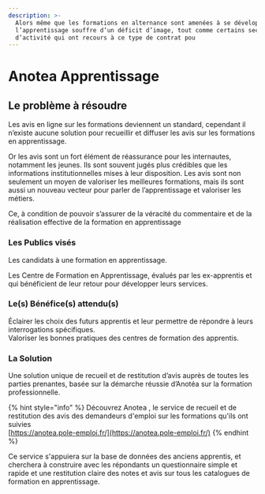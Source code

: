 ```yaml
---
description: >-
  Alors même que les formations en alternance sont amenées à se développer,
  l’apprentissage souffre d’un déficit d’image, tout comme certains secteurs
  d’activité qui ont recours à ce type de contrat pou
---
```


# Anotea Apprentissage

## Le problème à résoudre 

Les avis en ligne sur les formations deviennent un standard, cependant il n’existe aucune solution pour recueillir et diffuser les avis sur les formations en apprentissage. 

Or les avis sont un fort élément de réassurance pour les internautes, notamment les jeunes. Ils sont souvent jugés plus crédibles que les informations institutionnelles mises à leur disposition. Les avis sont non seulement un moyen de valoriser les meilleures formations,  mais ils sont aussi un nouveau vecteur pour parler de l’apprentissage et valoriser les métiers. 

Ce, à condition de pouvoir s’assurer de la véracité du commentaire et de la réalisation effective de la formation en apprentissage





### Les Publics visés

Les candidats à une formation en apprentissage.

Les Centre de Formation en Apprentissage, évalués par les ex-apprentis et qui bénéficient de leur retour pour développer leurs services.



### Le\(s\) Bénéfice\(s\) attendu\(s\)

Éclairer les choix des futurs apprentis et leur permettre de répondre à leurs interrogations spécifiques.  
Valoriser les bonnes pratiques des centres de formation des apprentis.



### La  Solution

Une solution unique de recueil et de restitution d’avis auprès de toutes les parties prenantes, basée sur la démarche réussie d’Anotéa sur la formation professionnelle. 

{% hint style="info" %}
Découvrez Anotea , le service de recueil et de restitution des avis des demandeurs d'emploi sur les formations qu'ils ont suivies   
[https://anotea.pole-emploi.fr/](https://anotea.pole-emploi.fr/) 
{% endhint %}

Ce service s'appuiera sur la base de données des anciens apprentis, et cherchera à construire avec les répondants  un questionnaire simple et rapide et une restitution claire des notes et avis sur tous les catalogues de formation en apprentissage.   


